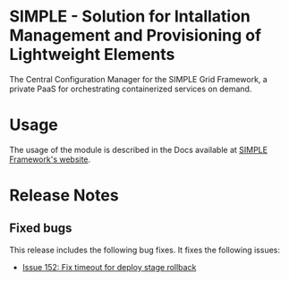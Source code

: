 
# SIMPLE - Solution for Intallation Management and Provisioning of Lightweight Elements

The Central Configuration Manager for the SIMPLE Grid Framework, a private PaaS for orchestrating containerized services on demand.

# Usage
The usage of the module is described in the Docs available at [SIMPLE Framework's website](https://simple-framework.github.io/docs/deployment_guide_htcondor).

# Release Notes

## Fixed bugs
This release includes the following bug fixes. It fixes the following issues:
- [Issue 152: Fix timeout for deploy stage rollback](https://github.com/WLCG-Lightweight-Sites/simple_grid_puppet_module/issues/152)





